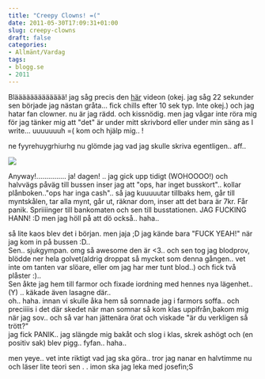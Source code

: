 ```yaml
---
title: "Creepy Clowns! =("
date: 2011-05-30T17:09:31+01:00
slug: creepy-clowns
draft: false
categories:
- Allmänt/Vardag
tags:
- blogg.se
- 2011
---
```

Bläääääääääääää! jag såg precis den [här](http://www.stumbleupon.com/su/1TtTuw/www.youtube.com/watch%3Fv%3Dd5cOOaQ-8Ic) videon (okej. jag såg 22 sekunder sen började jag nästan gråta... fick chills efter 10 sek typ. Inte okej.) och jag hatar fan clowner. nu är jag rädd. och kissnödig. men jag vågar inte röra mig för jag tänker mig att "det" är under mitt skrivbord eller under min säng as I write... uuuuuuuh =( kom och hjälp mig.. !  
  
  
ne fyyrehuygrhiurhg nu glömde jag vad jag skulle skriva egentligen.. aff..  
  
  
![](/assets/images/blogg.se/ronald-mcdonald_150333820.jpg)  
  
  
  
Anyway!............... ja! dagen! .. jag gick upp tidigt (WOHOOOO!) och halvvägs påväg till bussen inser jag att "ops, har inget busskort".. kollar plånboken.."ops har inga cash".. så jag kuuuuutar tillbaks hem, går till myntskålen, tar alla mynt, går ut, räknar dom, inser att det bara är 7kr. Får panik. Spriiiinger till bankomaten och sen till busstationen. JAG FUCKING HANN! :D men jag höll på att dö också.. haha..  
  
så lite kaos blev det i början. men jaja ;D jag kände bara "FUCK YEAH!" när jag kom in på bussen :D..  
Sen.. sjukgympan. omg så awesome den är <3.. och sen tog jag blodprov, blödde ner hela golvet(aldrig droppat så mycket som denna gången.. vet inte om tanten var slöare, eller om jag har mer tunt blod..) och fick två plåster :)..  
Sen åkte jag hem till farmor och fixade iordning med hennes nya lägenhet.. (Y) .. käkade även lasagne där..  
oh.. haha. innan vi skulle åka hem så somnade jag i farmors soffa.. och preciiiis i det där skedet när man somnar så kom klas uppifrån,bakom mig när jag sov.. och så var han jättenära örat och viskade "är du verkligen så trött?"  
jag fick PANIK.. jag slängde mig bakåt och slog i klas, skrek ashögt och (en positiv sak) blev pigg.. fyfan.. haha..  
  
men yeye.. vet inte riktigt vad jag ska göra.. tror jag nanar en halvtimme nu och läser lite teori sen . . imon ska jag leka med josefin;S